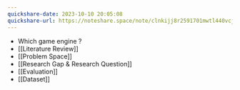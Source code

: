 ```yaml
---
quickshare-date: 2023-10-10 20:05:08
quickshare-url: https://noteshare.space/note/clnkijj8r2591701mwtl440vcj#tWOuIrYkNPUYgVzFvgCBYh7ElQi288CKI3sSoimjS2U
---
```

- Which game engine ? 
-  [[Literature Review]]
- [[Problem Space]]
- [[Research Gap & Research Question]]
- [[Evaluation]] 
- [[Dataset]]

